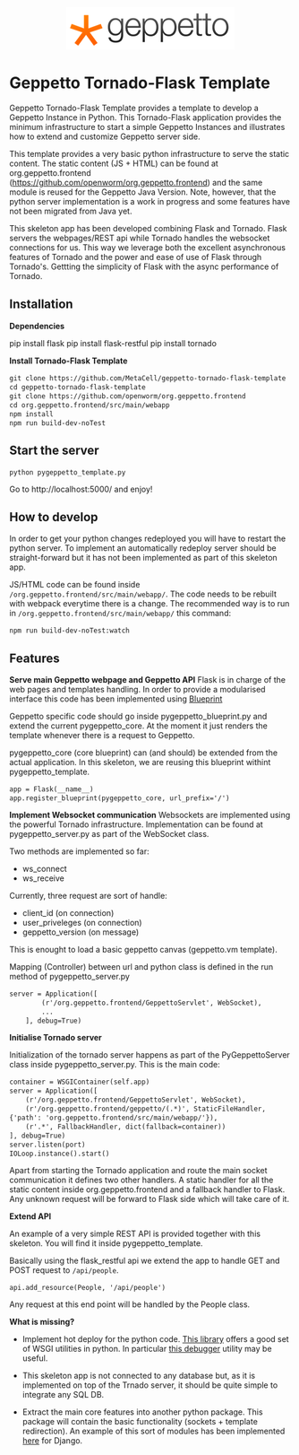 <p align="center">
  <img src="https://github.com/tarelli/bucket/blob/master/geppetto%20logo.png?raw=true" alt="Geppetto logo"/>
</p>

# Geppetto Tornado-Flask Template
Geppetto Tornado-Flask Template provides a template to develop a Geppetto Instance in Python. This Tornado-Flask application provides the minimum infrastructure to start a simple Geppetto Instances and illustrates how to extend and customize Geppetto server side.

This template provides a very basic python infrastructure to serve the static content. The static content (JS + HTML) can be found at org.geppetto.frontend (https://github.com/openworm/org.geppetto.frontend) and the same module is reused for the Geppetto Java Version. Note, however, that the python server implementation is a work in progress and some features have not been migrated from Java yet.

This skeleton app has been developed combining Flask and Tornado. Flask servers the webpages/REST api while Tornado handles the websocket connections for us. This way we leverage both the excellent asynchronous features of Tornado and the power and ease of use of Flask through Tornado's. Gettting the simplicity of Flask with the async performance of Tornado.

## Installation

**Dependencies**

pip install flask
pip install flask-restful
pip install tornado

**Install Tornado-Flask Template**

```
git clone https://github.com/MetaCell/geppetto-tornado-flask-template
cd geppetto-tornado-flask-template
git clone https://github.com/openworm/org.geppetto.frontend
cd org.geppetto.frontend/src/main/webapp
npm install
npm run build-dev-noTest
```

## Start the server
```
python pygeppetto_template.py
```

Go to http://localhost:5000/ and enjoy!

## How to develop

In order to get your python changes redeployed you will have to restart the python server. To implement an automatically redeploy server should be straight-forward but it has not been implemented as part of this skeleton app.

JS/HTML code can be found inside `/org.geppetto.frontend/src/main/webapp/`. The code needs to be rebuilt with webpack everytime there is a change. The recommended way is to run in `/org.geppetto.frontend/src/main/webapp/` this command:
```
npm run build-dev-noTest:watch
```
## Features

**Serve main Geppetto webpage and Geppetto API**
Flask is in charge of the web pages and templates handling. In order to provide a modularised interface this code has been implemented using [Blueprint](http://flask.pocoo.org/docs/0.12/blueprints/)

Geppetto specific code should go inside pygeppetto_blueprint.py and extend the current pygeppetto_core. At the moment it just renders the template whenever there is a request to Geppetto.

pygeppetto_core (core blueprint) can (and should) be extended from the actual application. In this skeleton, we are reusing this blueprint withint pygeppetto_template.
```
app = Flask(__name__)
app.register_blueprint(pygeppetto_core, url_prefix='/')
```

**Implement Websocket communication**
Websockets are implemented using the powerful Tornado infrastructure. Implementation can be found at pygeppetto_server.py as part of the WebSocket class.

Two methods are implemented so far:
- ws_connect
- ws_receive

Currently, three request are sort of handle:
- client_id (on connection)
- user_priveleges (on connection)
- geppetto_version (on message)

This is enought to load a basic geppetto canvas (geppetto.vm template).

Mapping (Controller) between url and python class is defined in the run method of pygeppetto_server.py
```
server = Application([
        (r'/org.geppetto.frontend/GeppettoServlet', WebSocket),
        ...
    ], debug=True)
```

**Initialise Tornado server**

Initialization of the tornado server happens as part of the PyGeppettoServer class inside pygeppetto_server.py. This is the main code:
```
container = WSGIContainer(self.app)
server = Application([
    (r'/org.geppetto.frontend/GeppettoServlet', WebSocket),
    (r'/org.geppetto.frontend/geppetto/(.*)', StaticFileHandler, {'path': 'org.geppetto.frontend/src/main/webapp/'}),
    (r'.*', FallbackHandler, dict(fallback=container))
], debug=True)
server.listen(port)
IOLoop.instance().start()
```

Apart from starting the Tornado application and route the main socket communication it defines two other handlers. A static handler for all the static content inside org.geppetto.frontend and a fallback handler to Flask. Any unknown request will be forward to Flask side which will take care of it.

**Extend API**

An example of a very simple REST API is provided together with this skeleton. You will find it inside pygeppetto_template.

Basically using the flask_restful api we extend the app to handle GET and POST request to `/api/people`.

```
api.add_resource(People, '/api/people')
```

Any request at this end point will be handled by the People class.

**What is missing?**
- Implement hot deploy for the python code. [This library](http://werkzeug.pocoo.org) offers a good set of WSGI utilities in python. In particular [this debugger](http://werkzeug.pocoo.org/docs/0.12/debug/) utility may be useful.

- This skeleton app is not connected to any database but, as it is implemented on top of the Trnado server, it should be quite simple to integrate any SQL DB.

- Extract the main core features into another python package. This package will contain the basic functionality (sockets + template redirection). An example of this sort of modules has been implemented [here](https://github.com/MetaCell/pygeppetto-django) for Django.

